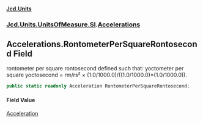 #### [Jcd.Units](index.md 'index')
### [Jcd.Units.UnitsOfMeasure.SI](Jcd.Units.UnitsOfMeasure.SI.md 'Jcd.Units.UnitsOfMeasure.SI').[Accelerations](Accelerations.md 'Jcd.Units.UnitsOfMeasure.SI.Accelerations')

## Accelerations.RontometerPerSquareRontosecond Field

rontometer per square rontosecond defined such that: yoctometer per square yoctosecond = rm/rs² × (1.0/1000.0)/((1.0/1000.0)*(1.0/1000.0)).

```csharp
public static readonly Acceleration RontometerPerSquareRontosecond;
```

#### Field Value
[Acceleration](Acceleration.md 'Jcd.Units.UnitTypes.Acceleration')